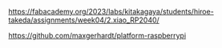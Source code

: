 
https://fabacademy.org/2023/labs/kitakagaya/students/hiroe-takeda/assignments/week04/2.xiao_RP2040/

https://github.com/maxgerhardt/platform-raspberrypi

